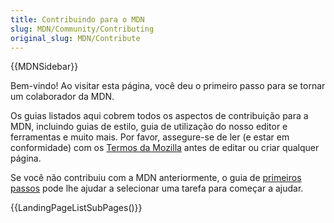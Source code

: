 ```yaml
---
title: Contribuindo para o MDN
slug: MDN/Community/Contributing
original_slug: MDN/Contribute
---
```


{{MDNSidebar}}

Bem-vindo! Ao visitar esta página, você deu o primeiro passo para se tornar um colaborador da MDN.

Os guias listados aqui cobrem todos os aspectos de contribuição para a MDN, incluindo guias de estilo, guia de utilização do nosso editor e ferramentas e muito mais. Por favor, assegure-se de ler (e estar em conformidade) com os [Termos da Mozilla](https://www.mozilla.org/pt-BR/about/legal/terms/mozilla/) antes de editar ou criar qualquer página.

Se você não contribuiu com a MDN anteriormente, o guia de [primeiros passos](/pt-BR/docs/MDN/Primeiros_Passos) pode lhe ajudar a selecionar uma tarefa para começar a ajudar.

{{LandingPageListSubPages()}}
